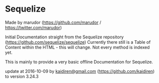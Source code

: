 Sequelize
=======================
Made by marudor (https://github.com/marudor / https://twitter.com/marudor)

Initial Documentation straight from the Sequelize repository (https://github.com/sequelize/sequelize)
Currently there still is a Table of Content within the HTML - this will change.
Not every method is indexed yet.

This is mainly to provide a very basic offline Documentation for Sequelize.

update at 2016-10-09 by kaidiren@gmail.com (https://github.com/kaidiren) to version 3.24.3
